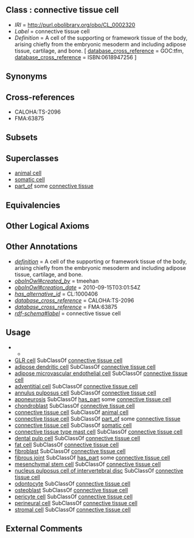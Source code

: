 
## Class : connective tissue cell

 * *IRI* = http://purl.obolibrary.org/obo/CL_0002320
 * *Label* = connective tissue cell
 * *Definition* = A cell of the supporting or framework tissue of the body, arising chiefly from the embryonic mesoderm and including adipose tissue, cartilage, and bone. [ [database_cross_reference](../../ef/oboInOwl#hasDbXref.md) = GOC:tfm, [database_cross_reference](../../ef/oboInOwl#hasDbXref.md) = ISBN:0618947256 ]

## Synonyms


## Cross-references

 * CALOHA:TS-2096
 * FMA:63875

## Subsets


## Superclasses

 * [animal cell](../../CL/48/CL_0000548.md)
 * [somatic cell](../../CL/71/CL_0002371.md)
 * [part_of](../../BFO/50/BFO_0000050.md) some [connective tissue](../../UBERON/84/UBERON_0002384.md)

## Equivalencies


## Other Logical Axioms


## Other Annotations

 * *[definition](../../IAO/15/IAO_0000115.md)* = A cell of the supporting or framework tissue of the body, arising chiefly from the embryonic mesoderm and including adipose tissue, cartilage, and bone.
 * *[oboInOwl#created_by](../../oboInOwl#created/by/oboInOwl#created_by.md)* = tmeehan
 * *[oboInOwl#creation_date](../../oboInOwl#creation/te/oboInOwl#creation_date.md)* = 2010-09-15T03:01:54Z
 * *[has_alternative_id](../../Id/oboInOwl#hasAlternativeId.md)* = CL:1000406
 * *[database_cross_reference](../../ef/oboInOwl#hasDbXref.md)* = CALOHA:TS-2096
 * *[database_cross_reference](../../ef/oboInOwl#hasDbXref.md)* = FMA:63875
 * *[rdf-schema#label](../../el/rdf-schema#label.md)* = connective tissue cell

## Usage

 * -
 * [GLR cell](../../CL/27/CL_0000427.md) SubClassOf [connective tissue cell](../../CL/20/CL_0002320.md)
 * [adipose dendritic cell](../../CL/62/CL_0002462.md) SubClassOf [connective tissue cell](../../CL/20/CL_0002320.md)
 * [adipose microvascular endothelial cell](../../CL/72/CL_2000072.md) SubClassOf [connective tissue cell](../../CL/20/CL_0002320.md)
 * [adventitial cell](../../CL/03/CL_0002503.md) SubClassOf [connective tissue cell](../../CL/20/CL_0002320.md)
 * [annulus pulposus cell](../../CL/02/CL_0002602.md) SubClassOf [connective tissue cell](../../CL/20/CL_0002320.md)
 * [aponeurosis](../../UBERON/14/UBERON_0006614.md) SubClassOf [has_part](../../BFO/51/BFO_0000051.md) some [connective tissue cell](../../CL/20/CL_0002320.md)
 * [chondroblast](../../CL/58/CL_0000058.md) SubClassOf [connective tissue cell](../../CL/20/CL_0002320.md)
 * [connective tissue cell](../../CL/20/CL_0002320.md) SubClassOf [animal cell](../../CL/48/CL_0000548.md)
 * [connective tissue cell](../../CL/20/CL_0002320.md) SubClassOf [part_of](../../BFO/50/BFO_0000050.md) some [connective tissue](../../UBERON/84/UBERON_0002384.md)
 * [connective tissue cell](../../CL/20/CL_0002320.md) SubClassOf [somatic cell](../../CL/71/CL_0002371.md)
 * [connective tissue type mast cell](../../CL/84/CL_0000484.md) SubClassOf [connective tissue cell](../../CL/20/CL_0002320.md)
 * [dental pulp cell](../../CL/48/CL_0002148.md) SubClassOf [connective tissue cell](../../CL/20/CL_0002320.md)
 * [fat cell](../../CL/36/CL_0000136.md) SubClassOf [connective tissue cell](../../CL/20/CL_0002320.md)
 * [fibroblast](../../CL/57/CL_0000057.md) SubClassOf [connective tissue cell](../../CL/20/CL_0002320.md)
 * [fibrous joint](../../UBERON/09/UBERON_0002209.md) SubClassOf [has_part](../../BFO/51/BFO_0000051.md) some [connective tissue cell](../../CL/20/CL_0002320.md)
 * [mesenchymal stem cell](../../CL/34/CL_0000134.md) SubClassOf [connective tissue cell](../../CL/20/CL_0002320.md)
 * [nucleus pulposus cell of intervertebral disc](../../CL/64/CL_0002564.md) SubClassOf [connective tissue cell](../../CL/20/CL_0002320.md)
 * [odontocyte](../../CL/40/CL_0000140.md) SubClassOf [connective tissue cell](../../CL/20/CL_0002320.md)
 * [osteoblast](../../CL/62/CL_0000062.md) SubClassOf [connective tissue cell](../../CL/20/CL_0002320.md)
 * [pericyte cell](../../CL/69/CL_0000669.md) SubClassOf [connective tissue cell](../../CL/20/CL_0002320.md)
 * [perineural cell](../../CL/76/CL_0002576.md) SubClassOf [connective tissue cell](../../CL/20/CL_0002320.md)
 * [stromal cell](../../CL/99/CL_0000499.md) SubClassOf [connective tissue cell](../../CL/20/CL_0002320.md)

## External Comments

